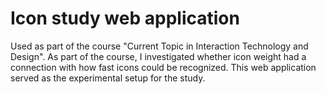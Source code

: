 # Icon study web application

Used as part of the course "Current Topic in Interaction Technology and Design".
As part of the course, I investigated whether icon weight had a connection with how fast icons could be recognized.
This web application served as the experimental setup for the study.
